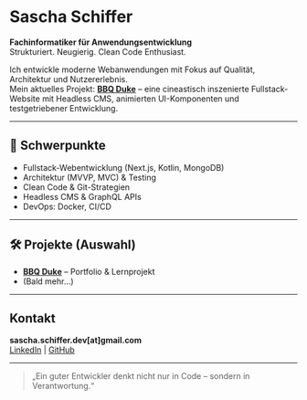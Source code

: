 # Sascha Schiffer

**Fachinformatiker für Anwendungsentwicklung**  
Strukturiert. Neugierig. Clean Code Enthusiast.

Ich entwickle moderne Webanwendungen mit Fokus auf Qualität, Architektur und Nutzererlebnis.  
Mein aktuelles Projekt: **[BBQ Duke](https://github.com/saschadev/bbq-duke)** – eine cineastisch inszenierte Fullstack-Website mit Headless CMS, animierten UI-Komponenten und testgetriebener Entwicklung.

---

## 🧠 Schwerpunkte

- Fullstack-Webentwicklung (Next.js, Kotlin, MongoDB)
- Architektur (MVVP, MVC) & Testing
- Clean Code & Git-Strategien
- Headless CMS & GraphQL APIs
- DevOps: Docker, CI/CD

---

## 🛠 Projekte (Auswahl)

- **[BBQ Duke](https://github.com/saschadev/bbq-duke)** – Portfolio & Lernprojekt
- (Bald mehr...)

---

## Kontakt

**sascha.schiffer.dev[at]gmail.com**  
[LinkedIn](https://www.linkedin.com/in/saschaschiffer) | [GitHub](https://github.com/saschadev)

---

> „Ein guter Entwickler denkt nicht nur in Code – sondern in Verantwortung.“
